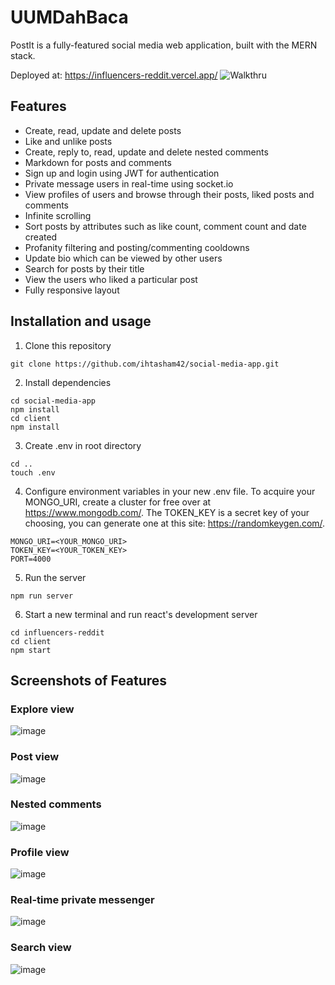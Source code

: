 # UUMDahBaca
PostIt is a fully-featured social media web application, built with the MERN stack.  

Deployed at: https://influencers-reddit.vercel.app/
![Walkthru](https://github.com/AlifBrahim/influencers-reddit/assets/92504870/be06c806-1935-4a8a-802d-999e0dd20d46)

## Features
- Create, read, update and delete posts
- Like and unlike posts
- Create, reply to, read, update and delete nested comments
- Markdown for posts and comments
- Sign up and login using JWT for authentication
- Private message users in real-time using socket.io
- View profiles of users and browse through their posts, liked posts and comments
- Infinite scrolling 
- Sort posts by attributes such as like count, comment count and date created
- Profanity filtering and posting/commenting cooldowns
- Update bio which can be viewed by other users
- Search for posts by their title
- View the users who liked a particular post
- Fully responsive layout

## Installation and usage
1) Clone this repository  
```
git clone https://github.com/ihtasham42/social-media-app.git
```
2) Install dependencies  
```
cd social-media-app  
npm install
cd client
npm install
```
3) Create .env in root directory
```
cd ..
touch .env
```
4) Configure environment variables in your new .env file. To acquire your MONGO_URI, create a cluster for free over at https://www.mongodb.com/. The TOKEN_KEY is a secret key of your choosing, you can generate one at this site: https://randomkeygen.com/.
```
MONGO_URI=<YOUR_MONGO_URI> 
TOKEN_KEY=<YOUR_TOKEN_KEY>
PORT=4000
```
5) Run the server
```
npm run server
```
6) Start a new terminal and run react's development server
```
cd influencers-reddit
cd client
npm start
```

## Screenshots of Features
### Explore view
![image](https://github.com/AlifBrahim/influencers-reddit/assets/92504870/a204e816-3ac9-4b6c-afc8-36a116775d15)

### Post view
![image](https://github.com/AlifBrahim/influencers-reddit/assets/92504870/4c4822d9-7429-4dd6-9000-28be6ee52f0e)

### Nested comments
![image](https://github.com/AlifBrahim/influencers-reddit/assets/92504870/423c9af5-4e4f-49d9-8742-c37824b16acb)

### Profile view
![image](https://github.com/AlifBrahim/influencers-reddit/assets/92504870/6225aa17-d270-49c7-92bf-f4b0a3d187cc)

### Real-time private messenger
![image](https://github.com/AlifBrahim/influencers-reddit/assets/92504870/4d0688a7-b4ca-4a1f-a89b-2aea0dd9ee9b)

### Search view
![image](https://github.com/AlifBrahim/influencers-reddit/assets/92504870/83d3e6fb-0380-4bcd-bf3f-f223c0641f9c)


